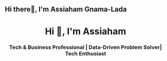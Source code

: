 ## Hi there👋, I'm Assiaham Gnama-Lada

<!--
**KAssiaham/KAssiaham** is a ✨ _special_ ✨ repository because its `README.md` (this file) appears on your GitHub profile.

Here are some ideas to get you started:

- 🔭 I’m currently working on ...
- 🌱 I’m currently learning ...
- 👯 I’m looking to collaborate on ...
- 🤔 I’m looking for help with ...
- 💬 Ask me about ...
- 📫 How to reach me: ...
- 😄 Pronouns: ...
- ⚡ Fun fact: ...
-->
<h1 align="center">Hi 👋, I'm Assiaham</h1>
<h3 align="center">Tech & Business Professional | Data-Driven Problem Solver| Tech Enthusiast</h3>


